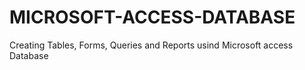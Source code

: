 # MICROSOFT-ACCESS-DATABASE
Creating Tables, Forms, Queries and Reports usind Microsoft access Database
